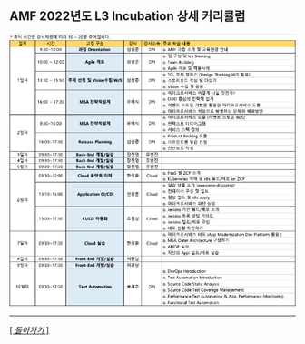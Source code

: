
## AMF 2022년도 L3 Incubation 상세 커리큘럼
![](/images/AMF-커리큘럼상세-2022-v1.2.png)

---
[[ _돌아가기_ ]](./README.md)
